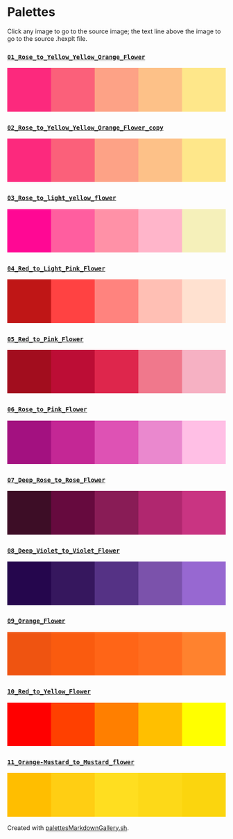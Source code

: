 # Palettes

Click any image to go to the source image; the text line above the image to go to the source .hexplt file.

### [`01_Rose_to_Yellow_Yellow_Orange_Flower`](01_Rose_to_Yellow_Yellow_Orange_Flower.hexplt)

[ ![01_Rose_to_Yellow_Yellow_Orange_Flower.png](01_Rose_to_Yellow_Yellow_Orange_Flower.png) ](01_Rose_to_Yellow_Yellow_Orange_Flower.png)

### [`02_Rose_to_Yellow_Yellow_Orange_Flower_copy`](02_Rose_to_Yellow_Yellow_Orange_Flower_copy.hexplt)

[ ![02_Rose_to_Yellow_Yellow_Orange_Flower_copy.png](02_Rose_to_Yellow_Yellow_Orange_Flower_copy.png) ](02_Rose_to_Yellow_Yellow_Orange_Flower_copy.png)

### [`03_Rose_to_light_yellow_flower`](03_Rose_to_light_yellow_flower.hexplt)

[ ![03_Rose_to_light_yellow_flower.png](03_Rose_to_light_yellow_flower.png) ](03_Rose_to_light_yellow_flower.png)

### [`04_Red_to_Light_Pink_Flower`](04_Red_to_Light_Pink_Flower.hexplt)

[ ![04_Red_to_Light_Pink_Flower.png](04_Red_to_Light_Pink_Flower.png) ](04_Red_to_Light_Pink_Flower.png)

### [`05_Red_to_Pink_Flower`](05_Red_to_Pink_Flower.hexplt)

[ ![05_Red_to_Pink_Flower.png](05_Red_to_Pink_Flower.png) ](05_Red_to_Pink_Flower.png)

### [`06_Rose_to_Pink_Flower`](06_Rose_to_Pink_Flower.hexplt)

[ ![06_Rose_to_Pink_Flower.png](06_Rose_to_Pink_Flower.png) ](06_Rose_to_Pink_Flower.png)

### [`07_Deep_Rose_to_Rose_Flower`](07_Deep_Rose_to_Rose_Flower.hexplt)

[ ![07_Deep_Rose_to_Rose_Flower.png](07_Deep_Rose_to_Rose_Flower.png) ](07_Deep_Rose_to_Rose_Flower.png)

### [`08_Deep_Violet_to_Violet_Flower`](08_Deep_Violet_to_Violet_Flower.hexplt)

[ ![08_Deep_Violet_to_Violet_Flower.png](08_Deep_Violet_to_Violet_Flower.png) ](08_Deep_Violet_to_Violet_Flower.png)

### [`09_Orange_Flower`](09_Orange_Flower.hexplt)

[ ![09_Orange_Flower.png](09_Orange_Flower.png) ](09_Orange_Flower.png)

### [`10_Red_to_Yellow_Flower`](10_Red_to_Yellow_Flower.hexplt)

[ ![10_Red_to_Yellow_Flower.png](10_Red_to_Yellow_Flower.png) ](10_Red_to_Yellow_Flower.png)

### [`11_Orange-Mustard_to_Mustard_flower`](11_Orange-Mustard_to_Mustard_flower.hexplt)

[ ![11_Orange-Mustard_to_Mustard_flower.png](11_Orange-Mustard_to_Mustard_flower.png) ](11_Orange-Mustard_to_Mustard_flower.png)

Created with [palettesMarkdownGallery.sh](https://github.com/earthbound19/_ebDev/blob/master/scripts/imgAndVideo/palettesMarkdownGallery.sh).